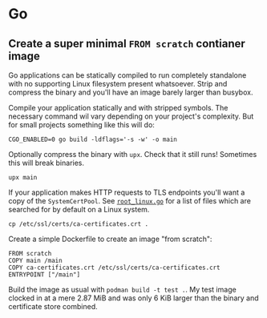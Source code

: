 # Go

## Create a super minimal `FROM scratch` contianer image

Go applications can be statically compiled to run completely standalone
with no supporting Linux filesystem present whatsoever. Strip and compress
the binary and you'll have an image barely larger than busybox.

Compile your application statically and with stripped symbols. The necessary
command wil vary depending on your project's complexity. But for small projects
something like this will do:

    CGO_ENABLED=0 go build -ldflags='-s -w' -o main

Optionally compress the binary with `upx`. Check that it still runs! Sometimes
this will break binaries.

    upx main

If your application makes HTTP requests to TLS endpoints you'll want a copy
of the `SystemCertPool`. See [`root_linux.go`](https://golang.org/src/crypto/x509/root_linux.go)
for a list of files which are searched for by default on a Linux system.

    cp /etc/ssl/certs/ca-certificates.crt .

Create a simple Dockerfile to create an image "from scratch":

    FROM scratch
    COPY main /main
    COPY ca-certificates.crt /etc/ssl/certs/ca-certificates.crt
    ENTRYPOINT ["/main"]

Build the image as usual with `podman build -t test .`. My test image clocked
in at a mere 2.87 MiB and was only 6 KiB larger than the binary and certificate
store combined.
